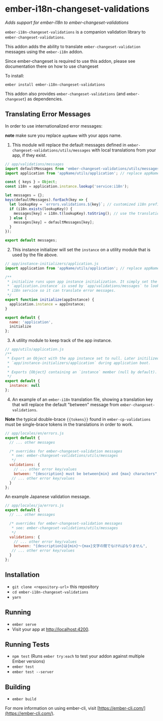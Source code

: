 # ember-i18n-changeset-validations

_Adds support for ember-i18n to ember-changeset-validations_

`ember-i18n-changeset-validations` is a companion validation library to
`ember-changeset-validations`. 

This addon adds the ability to translate `ember-changeset-validation` messages
using the `ember-i18n` addon.

Since ember-changeset is required to use this addon, please see documentation there on how to use changeset

To install:

`ember install ember-i18n-changeset-validations`

This addon also provides `ember-changeset-validations` (and `ember-changeset`)
as dependencies.


## Translating Error Messages

In order to use internationalized error messages:

**note** make sure you replace `appName` with your apps name.

1. This module will replace the default messages defined in 
`ember-changeset-validations/utils/messages` with local translations from your
app, if they exist.
```javascript
// app/validations/messages
import defaultMessages from 'ember-changeset-validations/utils/messages';
import application from 'appName/utils/application'; // replace appName

const { keys } = Object;
const i18n = application.instance.lookup('service:i18n');

let messages = {};
keys(defaultMessages).forEach(key => {
  let lookupKey = `errors.validations.${key}`; // customized i18n prefix key
  if (i18n.exists(lookupKey)) {
    messages[key] = i18n.t(lookupKey).toString(); // use the translation
  } else {
    messages[key] = defaultMessages[key];
  }
});

export default messages;
```

2. This instance initializer will set the `instance` on a utility module that
is used by the file above.
```javascript
// app/instance-initializers/application.js
import application from 'appName/utils/application'; // replace appName

/**
 * initialize runs upon app instance initialization. It simply set the instance.
 * `application.instance` is used by `app/validations/messages` to lookup the
 * i18n service so it can translate error messages.
 */
export function initialize(appInstance) {
  application.instance = appInstance;
}

export default {
  name: 'application',
  initialize
};
```

3. A utility module to keep track of the app instance.
```javascript
// app/utils/application.js
/**
 * Export an Object with the app instance set to null. Later initilized by
 * `app/instance-initializers/application` during application boot.
 *
 * Exports {Object} containing an `instance` member (null by default).
 */
export default {
  instance: null
};
```

4. An example of an `ember-i18n` translation file, showing a translation key 
that will replace the default "between" message from
`ember-changeset-validations`.

**Note** the typical double-brace `{{tokens}}` found in `ember-cp-validations` 
must be single-brace tokens in the translations in order to work.

```javascript
// app/locales/en/errors.js
export default {
  // ... other messages

  /* overrides for ember-changeset-validation messages
   * see: ember-changeset-validations/utils/messages
   */
  validations: {
    // ... other error key/values
    between: "{description} must be between{min} and {max} characters",
   // ... other error key/values
  }
};
```

An example Japanese validation message.
```javascript
// app/locales/ja/errors.js
export default {
  // ... other messages

  /* overrides for ember-changeset-validation messages
   * see: ember-changeset-validations/utils/messages
   */
  validations: {
    // ... other error key/values
    between: "{description}は{min}〜{max}文字の間でなければなりません",
   // ... other error key/values
  }
};
```


## Installation

* `git clone <repository-url>` this repository
* `cd ember-i18n-changeset-validations`
* `yarn`


## Running

* `ember serve`
* Visit your app at [http://localhost:4200](http://localhost:4200).


## Running Tests

* `npm test` (Runs `ember try:each` to test your addon against multiple Ember versions)
* `ember test`
* `ember test --server`


## Building

* `ember build`

For more information on using ember-cli, visit [https://ember-cli.com/](https://ember-cli.com/).
